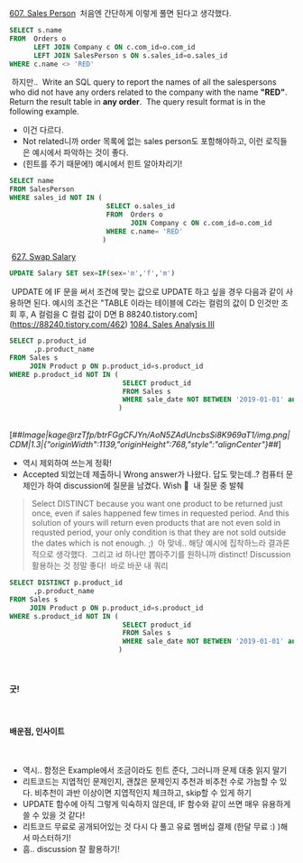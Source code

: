 [607. Sales Person](https://leetcode.com/problems/sales-person/)
​
처음엔 간단하게 이렇게 풀면 된다고 생각했다.
​
```sql
SELECT s.name 
FROM  Orders o
      LEFT JOIN Company c ON c.com_id=o.com_id
      LEFT JOIN SalesPerson s ON s.sales_id=o.sales_id
WHERE c.name <> 'RED'
```
​
하지만.. 
​
Write an SQL query to report the names of all the salespersons who did not have any orders related to the company with the name **"RED"**.
​
Return the result table in **any order**.
​
The query result format is in the following example.
​
- 이건 다르다. 
​
- Not related니까 order 목록에 없는 sales person도 포함해야하고, 이런 로직들은 예시에서 파악하는 것이 좋다.
​
- (힌트를 주기 때문에!) 예시에서 힌트 알아차리기! 
​
```sql
SELECT name
FROM SalesPerson 
WHERE sales_id NOT IN (
                        SELECT o.sales_id
                        FROM  Orders o
                              JOIN Company c ON c.com_id=o.com_id
                        WHERE c.name= 'RED' 
                       )
```
​
[627. Swap Salary](https://leetcode.com/problems/swap-salary/)
​
```sql
UPDATE Salary SET sex=IF(sex='m','f','m')
```
​
UPDATE 에 IF 문을 써서 조건에 맞는 값으로 UPDATE 하고 싶을 경우 다음과 같이 사용하면 된다. 예시의 조건은 "TABLE 이라는 테이블에 C라는 컬럼의 값이 D 인것만 조회 후, A 컬럼을 C 컬럼 값이 D면 B
​
88240.tistory.com](https://88240.tistory.com/462)
​
[1084. Sales Analysis III](https://leetcode.com/problems/sales-analysis-iii/)
​
```sql
SELECT p.product_id
      ,p.product_name
FROM Sales s 
     JOIN Product p ON p.product_id=s.product_id 
WHERE p.product_id NOT IN (
                            SELECT product_id
                            FROM Sales s 
                            WHERE sale_date NOT BETWEEN '2019-01-01' and '2019-03-31'
                           )
```
​
[##_Image|kage@rzTfp/btrFGgCFJYn/AoN5ZAdUncbsSi8K969aT1/img.png|CDM|1.3|{"originWidth":1139,"originHeight":768,"style":"alignCenter"}_##]
​
- 역시 제외하여 쓰는게 정확! 
​
- Accepted 되었는데 제출하니 Wrong answer가 나왔다. 답도 맞는데..? 컴퓨터 문제인가 하여 discussion에 질문을 남겼다. Wish 🎁
​
내 질문 중 발췌 
​

> Select DISTINCT because you want one product to be returned just once, even if sales happened few times in requested period. And this solution of yours will return even products that are not even sold in requsted period, your only condition is that they are not sold outside the dates which is not enough. ;)
​
아 맞네.. 해당 예시에 집착하느라 결과론적으로 생각했다. 
​
그리고 id 하나만 뽑아주기를 원하니까 distinct! 
​
Discussion 활용하는 것 정말 좋다! 
​
바로 바꾼 내 쿼리
​
```sql
SELECT DISTINCT p.product_id
      ,p.product_name
FROM Sales s 
     JOIN Product p ON p.product_id=s.product_id 
WHERE s.product_id NOT IN (
                            SELECT product_id
                            FROM Sales s 
                            WHERE sale_date NOT BETWEEN '2019-01-01' and '2019-03-31'
                           )
```
​
#### **굿!** 
​
#### **배운점, 인사이트** 
​
-   역시.. 함정은 Example에서 조금이라도 힌트 준다, 그러니까 문제 대충 읽지 말기
-   리트코드는 지엽적인 문제인지, 괜찮은 문제인지 추천과 비추천 수로 가늠할 수 있다. 비추천이 과반 이상이면 지엽적인지 체크하고, skip할 수 있게 하기
-   UPDATE 함수에 아직 그렇게 익숙하지 않은데, IF 함수와 같이 쓰면 매우 유용하게 쓸 수 있을 것 같다! 
-   리트코드 무료로 공개되어있는 것 다시 다 풀고 유료 멤버십 결제 (한달 무료 :) )해서 마스터하기!   
-   흠.. discussion 잘 활용하기!
